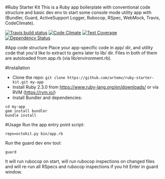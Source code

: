 #Ruby Starter Kit
This is a Ruby app boilerplate with conventional code structure and basic dev env to start some console mode utility app with (Bundler, Guard, ActiveSupport Logger, Rubocop, RSpec, WebMock, Travis, CodeClimate).

[![Travis build status](http://img.shields.io/travis/artemv/ruby-starter-kit.svg?style=flat)](https://travis-ci.org/artemv/ruby-starter-kit)
[![Code Climate](https://codeclimate.com/github/artemv/ruby-starter-kit/badges/gpa.svg)](https://codeclimate.com/github/artemv/ruby-starter-kit)
[![Test Coverage](https://codeclimate.com/github/artemv/ruby-starter-kit/badges/coverage.svg)](https://codeclimate.com/github/artemv/ruby-starter-kit/coverage)
[![Dependency Status](https://gemnasium.com/artemv/ruby-starter-kit.svg)](https://gemnasium.com/artemv/ruby-starter-kit)

#App code structure
Place your app-specific code in app/ dir, and utility code that you'd like to extract to gems later to lib/ dir. Files in both of them are autoloaded from app.rb (via lib/environment.rb).

#Installation
* Clone the repo: `git clone https://github.com/artemv/ruby-starter-kit.git my-app`
* Install Ruby 2.3.0 from https://www.ruby-lang.org/en/downloads/ or via RVM (https://rvm.io/)
* Install Bundler and dependencies:
```
cd my-app
gem install bundler
bundle install
```

#Usage
Run the app entry point script:
```
repo=octokit.py bin/app.rb
```

Run the guard dev env tool:
```
guard
```
It will run rubocop on start, will run rubocop inspections on changed files and will re-run all RSpecs and rubocop
inspections if you hit Enter in guard window.
